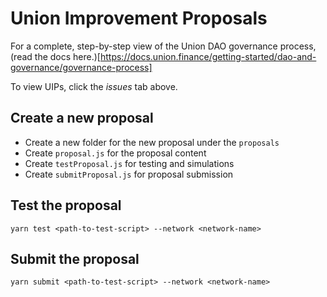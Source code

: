 # Union Improvement Proposals

For a complete, step-by-step view of the Union DAO governance process, (read the docs here.)[https://docs.union.finance/getting-started/dao-and-governance/governance-process]

To view UIPs, click the *issues* tab above.


## Create a new proposal

-   Create a new folder for the new proposal under the `proposals`
-   Create `proposal.js` for the proposal content
-   Create `testProposal.js` for testing and simulations
-   Create `submitProposal.js` for proposal submission

## Test the proposal

`yarn test <path-to-test-script> --network <network-name>`

## Submit the proposal

`yarn submit <path-to-test-script> --network <network-name>`
